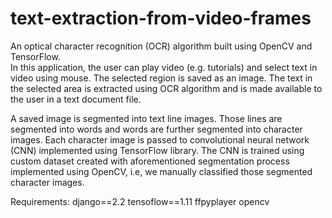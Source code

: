 # text-extraction-from-video-frames
An optical character recognition (OCR) algorithm built using OpenCV and TensorFlow.           
In this application, the user can play video (e.g. tutorials) and select text in video using mouse. 
The selected region is saved as an image. The text in the selected area is extracted using OCR algorithm 
and is made available to the user in a text document file.

   A saved image is segmented into text line images. Those lines are segmented into words 
and words are further segmented into character images. 
Each character image is passed to convolutional neural network (CNN) implemented using TensorFlow library. 
The CNN is trained using custom dataset created with aforementioned segmentation process implemented using OpenCV, 
i.e, we manually classified those segmented character images. 

Requirements:
django==2.2
tensoflow==1.11
ffpyplayer
opencv
